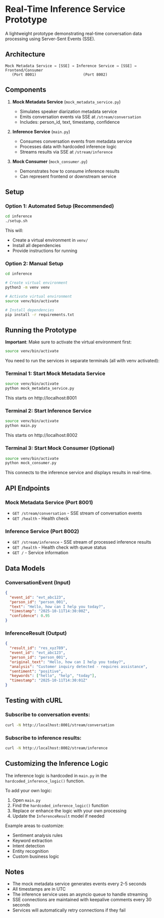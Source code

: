 # Real-Time Inference Service Prototype

A lightweight prototype demonstrating real-time conversation data processing using Server-Sent Events (SSE).

## Architecture

```
Mock Metadata Service → [SSE] → Inference Service → [SSE] → Frontend/Consumer
   (Port 8001)                     (Port 8002)
```

## Components

1. **Mock Metadata Service** (`mock_metadata_service.py`)
   - Simulates speaker diarization metadata service
   - Emits conversation events via SSE at `/stream/conversation`
   - Includes: person_id, text, timestamp, confidence

2. **Inference Service** (`main.py`)
   - Consumes conversation events from metadata service
   - Processes data with hardcoded inference logic
   - Streams results via SSE at `/stream/inference`

3. **Mock Consumer** (`mock_consumer.py`)
   - Demonstrates how to consume inference results
   - Can represent frontend or downstream service

## Setup

### Option 1: Automated Setup (Recommended)
```bash
cd inference
./setup.sh
```

This will:
- Create a virtual environment in `venv/`
- Install all dependencies
- Provide instructions for running

### Option 2: Manual Setup
```bash
cd inference

# Create virtual environment
python3 -m venv venv

# Activate virtual environment
source venv/bin/activate

# Install dependencies
pip install -r requirements.txt
```

## Running the Prototype

**Important**: Make sure to activate the virtual environment first:
```bash
source venv/bin/activate
```

You need to run the services in separate terminals (all with venv activated):

### Terminal 1: Start Mock Metadata Service
```bash
source venv/bin/activate
python mock_metadata_service.py
```
This starts on http://localhost:8001

### Terminal 2: Start Inference Service
```bash
source venv/bin/activate
python main.py
```
This starts on http://localhost:8002

### Terminal 3: Start Mock Consumer (Optional)
```bash
source venv/bin/activate
python mock_consumer.py
```
This connects to the inference service and displays results in real-time.

## API Endpoints

### Mock Metadata Service (Port 8001)
- `GET /stream/conversation` - SSE stream of conversation events
- `GET /health` - Health check

### Inference Service (Port 8002)
- `GET /stream/inference` - SSE stream of processed inference results
- `GET /health` - Health check with queue status
- `GET /` - Service information

## Data Models

### ConversationEvent (Input)
```json
{
  "event_id": "evt_abc123",
  "person_id": "person_001",
  "text": "Hello, how can I help you today?",
  "timestamp": "2025-10-11T14:30:00Z",
  "confidence": 0.95
}
```

### InferenceResult (Output)
```json
{
  "result_id": "res_xyz789",
  "event_id": "evt_abc123",
  "person_id": "person_001",
  "original_text": "Hello, how can I help you today?",
  "analysis": "Customer inquiry detected - requires assistance",
  "sentiment": "positive",
  "keywords": ["hello", "help", "today"],
  "timestamp": "2025-10-11T14:30:01Z"
}
```

## Testing with cURL

### Subscribe to conversation events:
```bash
curl -N http://localhost:8001/stream/conversation
```

### Subscribe to inference results:
```bash
curl -N http://localhost:8002/stream/inference
```

## Customizing the Inference Logic

The inference logic is hardcoded in `main.py` in the `hardcoded_inference_logic()` function.

To add your own logic:
1. Open `main.py`
2. Find the `hardcoded_inference_logic()` function
3. Replace or enhance the logic with your own processing
4. Update the `InferenceResult` model if needed

Example areas to customize:
- Sentiment analysis rules
- Keyword extraction
- Intent detection
- Entity recognition
- Custom business logic

## Notes

- The mock metadata service generates events every 2-5 seconds
- All timestamps are in UTC
- The inference service uses an asyncio queue to handle streaming
- SSE connections are maintained with keepalive comments every 30 seconds
- Services will automatically retry connections if they fail
